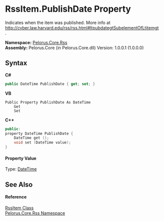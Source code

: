 # RssItem.PublishDate Property 
 

Indicates when the item was published. More info at http://cyber.law.harvard.edu/rss/rss.html#ltpubdategtSubelementOfLtitemgt.

**Namespace:**&nbsp;<a href="683C06D0">Pelorus.Core.Rss</a><br />**Assembly:**&nbsp;Pelorus.Core (in Pelorus.Core.dll) Version: 1.0.0.1 (1.0.0.0)

## Syntax

**C#**<br />
``` C#
public DateTime PublishDate { get; set; }
```

**VB**<br />
``` VB
Public Property PublishDate As DateTime
	Get
	Set
```

**C++**<br />
``` C++
public:
property DateTime PublishDate {
	DateTime get ();
	void set (DateTime value);
}
```


#### Property Value
Type: <a href="http://msdn2.microsoft.com/en-us/library/03ybds8y" target="_blank">DateTime</a>

## See Also


#### Reference
<a href="B355BC7A">RssItem Class</a><br /><a href="683C06D0">Pelorus.Core.Rss Namespace</a><br />